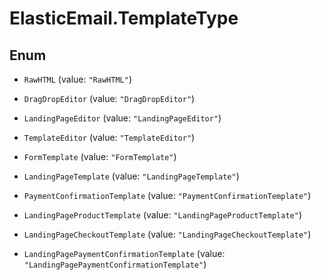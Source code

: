 # ElasticEmail.TemplateType

## Enum


* `RawHTML` (value: `"RawHTML"`)

* `DragDropEditor` (value: `"DragDropEditor"`)

* `LandingPageEditor` (value: `"LandingPageEditor"`)

* `TemplateEditor` (value: `"TemplateEditor"`)

* `FormTemplate` (value: `"FormTemplate"`)

* `LandingPageTemplate` (value: `"LandingPageTemplate"`)

* `PaymentConfirmationTemplate` (value: `"PaymentConfirmationTemplate"`)

* `LandingPageProductTemplate` (value: `"LandingPageProductTemplate"`)

* `LandingPageCheckoutTemplate` (value: `"LandingPageCheckoutTemplate"`)

* `LandingPagePaymentConfirmationTemplate` (value: `"LandingPagePaymentConfirmationTemplate"`)


